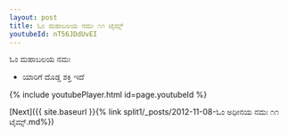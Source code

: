 ```yaml
---
layout: post
title: ಓಂ ಮಹಾಬಲಯ ನಮಃ ೧೧ ಟೈಮ್ಸ್
youtubeId: nT56JDdUvEI
---
```

 
 
 ಓಂ ಮಹಾಬಲಯ ನಮಃ  
 
 -  ಯಾರಿಗೆ ದೊಡ್ಡ ಶಕ್ತಿ ಇದೆ 
 
  
 
  
 
 
 
 
 
 


{% include youtubePlayer.html id=page.youtubeId %}
 
[Next]({{ site.baseurl }}{% link  split1/_posts/2012-11-08-ಓಂ ಅಧೀನಯ ನಮಃ ೧೧ ಟೈಮ್ಸ್.md%})
 
